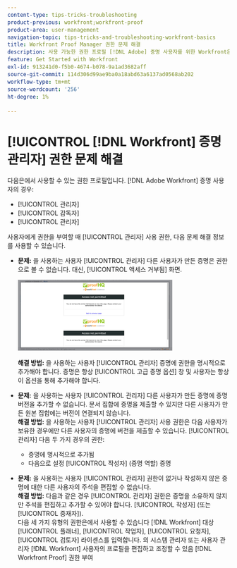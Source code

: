 ```yaml
---
content-type: tips-tricks-troubleshooting
product-previous: workfront;workfront-proof
product-area: user-management
navigation-topic: tips-tricks-and-troubleshooting-workfront-basics
title: Workfront Proof Manager 권한 문제 해결
description: 사용 가능한 권한 프로필 [!DNL Adobe] 증명 사용자를 위한 Workfront은 관리자, 감독자 및 관리자입니다.
feature: Get Started with Workfront
exl-id: 913241d0-f5b0-4674-b078-9a1ad3682aff
source-git-commit: 114d306d99ae9ba0a18abd63a6137ad0568ab202
workflow-type: tm+mt
source-wordcount: '256'
ht-degree: 1%

---
```


# [!UICONTROL [!DNL Workfront] 증명 관리자] 권한 문제 해결

다음은에서 사용할 수 있는 권한 프로필입니다. [!DNL Adobe Workfront] 증명 사용자의 경우:

* [!UICONTROL 관리자]
* [!UICONTROL 감독자]
* [!UICONTROL 관리자]

<!--For detailed information about these options and how to configure them, see .-->

사용자에게 권한을 부여할 때 [!UICONTROL 관리자] 사용 권한, 다음 문제 해결 정보를 사용할 수 있습니다.

* **문제:** 을 사용하는 사용자 [!UICONTROL 관리자] 다른 사용자가 만든 증명은 권한으로 볼 수 없습니다. 대신, [!UICONTROL 액세스 거부됨] 화면.

   ![](assets/access-denied-350x161.png)

   **해결 방법:** 을 사용하는 사용자 [!UICONTROL 관리자] 증명에 권한을 명시적으로 추가해야 합니다. 증명은 항상 [!UICONTROL 고급 증명 옵션] 창 및 사용자는 항상 이 옵션을 통해 추가해야 합니다.

* **문제:** 을 사용하는 사용자 [!UICONTROL 관리자] 다른 사용자가 만든 증명에 증명 버전을 추가할 수 없습니다. 문서 집합에 증명을 제출할 수 있지만 다른 사용자가 만든 원본 집합에는 버전이 연결되지 않습니다.\
   **해결 방법:** 을 사용하는 사용자 [!UICONTROL 관리자] 사용 권한은 다음 사용자가 보유한 경우에만 다른 사용자의 증명에 버전을 제출할 수 있습니다. [!UICONTROL 관리자] 다음 두 가지 경우의 권한:

   * 증명에 명시적으로 추가됨
   * 다음으로 설정 [!UICONTROL 작성자] (증명 역할) 증명

* **문제:** 을 사용하는 사용자 [!UICONTROL 관리자] 권한이 없거나 작성하지 않은 증명에 대한 다른 사용자의 주석을 편집할 수 없습니다.\
   **해결 방법:** 다음과 같은 경우 [!UICONTROL 관리자] 권한은 증명을 소유하지 않지만 주석을 편집하고 추가할 수 있어야 합니다. [!UICONTROL 작성자] (또는 [!UICONTROL 중재자]).\
   다음 세 가지 유형의 권한은에서 사용할 수 있습니다 [!DNL Workfront] 대상 [!UICONTROL 플래너], [!UICONTROL 작업자], [!UICONTROL 요청자], [!UICONTROL 검토자] 라이센스를 입력합니다. 의 시스템 관리자 또는 사용자 관리자 [!DNL Workfront] 사용자의 프로필을 편집하고 조정할 수 있음 [!DNL Workfront Proof] 권한 부여
